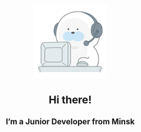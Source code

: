 <div id="header" align="center">
  <img src="gifs/bearplays.gif" width="200"/>
  <h1>Hi there!</h1>
  <h2>I’m a Junior Developer from Minsk</h2>
</div>
